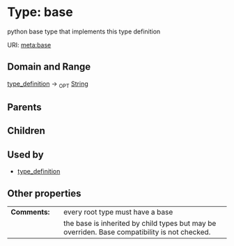 
# Type: base


python base type that implements this type definition

URI: [meta:base](https://w3id.org/biolink/biolinkml/meta/base)


## Domain and Range

[type_definition](type_definition.md) ->  <sub>OPT</sub> [String](type/String.md)

## Parents


## Children


## Used by

 * [type_definition](type_definition.md)

## Other properties

|  |  |  |
| --- | --- | --- |
| **Comments:** | | every root type must have a base |
|  | | the base is inherited by child types but may be overriden.  Base compatibility is not checked. |

